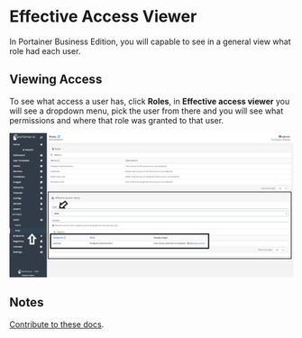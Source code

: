 # Effective Access Viewer

In Portainer Business Edition, you will capable to see in a general view what role had each user. 

## Viewing Access

To see what access a user has, click <b>Roles</b>, in <b>Effective access viewer</b> you will see a dropdown menu, pick the user from there and you will see what permissions and where that role was granted to that user.

![role](assets/roles1.png)

## Notes

[Contribute to these docs](https://github.com/portainer/portainer-docs/blob/master/contributing.md).